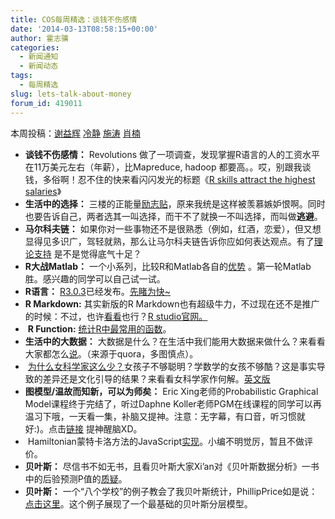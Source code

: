 ```yaml
---
title: COS每周精选：谈钱不伤感情
date: '2014-03-13T08:58:15+00:00'
author: 霍志骥
categories:
  - 新闻通知
  - 新闻动态
tags:
  - 每周精选
slug: lets-talk-about-money
forum_id: 419011
---
```


本周投稿：[谢益辉](http://yihui.name/) [冷静](http://www.weibo.com/p/1005051756465937/home?from=page_100505&mod=TAB#place) [施涛](http://blog.cos.name/taoshi) [肖楠](http://www.road2stat.com/)

  * **谈钱不伤感情：** Revolutions 做了一项调查，发现掌握R语言的人的工资水平在11万美元左右（年薪），比Mapreduce, hadoop 都要高。。哎，别跟我谈钱，多俗啊！忍不住的快来看闪闪发光的标题《[R skills attract the highest salaries](http://blog.revolutionanalytics.com/2014/02/r-salary-surveys.html)》<!--more-->
  * **生活中的选择：** 三楼的正能量[励志贴](https://cos.name/cn/topic/152323#post-297024)，原来我统是这样被羡慕嫉妒恨啊。同时也要告诉自己，两者选其一叫选择，而干不了就换一不叫选择，而叫做**逃避**。
  * **马尔科夫链：** 如果你对一些事物还不是很熟悉（例如，红酒，恋爱），但又想显得见多识广，驾轻就熟，那么让马尔科夫链告诉你应如何表达观点。有了[理论支持](http://www.onthelambda.com/2014/02/20/how-to-fake-a-sophisticated-knowledge-of-wine-with-markov-chains/) 是不是觉得底气十足？
  * **R大战Matlab：** 一个小系列，比较R和Matlab各自的[优势](http://eranraviv.com/blog/r-vs-matlab-round-1/) 。第一轮Matlab胜。感兴趣的同学可以自己试一试。
  * **R语言：** [R3.0.3](https://stat.ethz.ch/pipermail/r-announce/2014/000569.html)已经发布。[先睹为快~](https://stat.ethz.ch/pipermail/r-announce/2014/000569.html)
  * **R Markdown:** 其实新版的R Markdown也有超级牛力，不过现在还不是推广的时候：不过，也许[看看](https://dl.dropboxusercontent.com/u/15335397/slides/Seattle-useR-2014-Yihui-Xie.html)也行？[R studio官网。](http://rmarkdown.rstudio.com)
  *  **R Function:** [统计R中最常用的函数](https://econometricsbysimulation.shinyapps.io/FCount/)。
  * **生活中的大数据：** 大数据是什么？在生活中我们能用大数据来做什么？来看看大家都怎么[说](http://www.quora.com/Big-Data/What-is-the-meaning-of-big-data-What-kind-of-things-can-we-do-by-using-big-data-in-daily-life)。（来源于quora，多图慎点）。
  *  [为什么女科学家这么少？](http://cn.tmagazine.com/education/20140224/t24women/)女孩子不够聪明？学数学的女孩不够酷？这是事实导致的差异还是文化引导的结果？来看看女科学家作何解。[英文版](http://cn.tmagazine.com/education/20140224/t24women/en-us/)
  * **图模型/温故而知新，可以为师矣：** Eric Xing老师的Probabilistic Graphical Model课程终于完结了，听过Daphne Koller老师PGM在线课程的同学可以再温习下哦，一天看一集，补脑又提神。注意：无字幕，有口音，听习惯就好:)。点击[链接](http://www.cs.cmu.edu/~epxing/Class/10708/lecture.html) 提神醒脑XD。
  *  Hamiltonian蒙特卡洛方法的JavaScript[实现](http://mimno.infosci.cornell.edu/hmc/)。小编不明觉厉，暂且不做评价。
  * **贝叶斯：** 尽信书不如无书，且看贝叶斯大家Xi’an对《贝叶斯数据分析》一书中的后验预测P值的[质疑](https://xianblog.wordpress.com/2014/02/04/posterior-predictive-p-values/)。
  * **贝叶斯：** 一个“八个学校”的例子教会了我贝叶斯统计，PhillipPrice如是说：[点击这里](http://andrewgelman.com/2014/01/21/everything-need-know-bayesian-statistics-learned-eight-schools/)。这个例子展现了一个最基础的贝叶斯分层模型。
